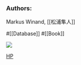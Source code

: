 ### Authors:
Markus Winand, [[松浦隼人]]

#[[Database]] #[[Book]]

![](https://sql-performance-explained.jp/static/9783950307849.GuXvgGvo.jpg)

[HP](https://sql-performance-explained.jp/)